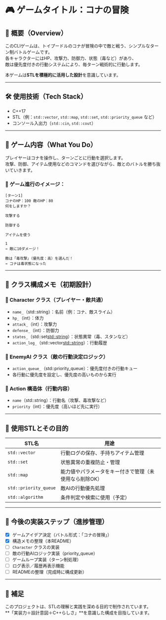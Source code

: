 # 🎮 ゲームタイトル：コナの冒険

## 🧭 概要（Overview）

このCLIゲームは、トイプードルのコナが冒険の中で敵と戦う、シンプルなターン制バトルゲームです。  
各キャラクターにはHP、攻撃力、防御力、状態（毒など）があり、  
敵は優先度付きの行動システムにより、毎ターン戦術的に行動します。

本ゲームは**STLを積極的に活用した設計**を意識しています。

---

## 🛠 使用技術（Tech Stack）

- C++17
- STL（例：`std::vector`, `std::map`, `std::set`, `std::priority_queue` など）
- コンソール入出力（`std::cin`, `std::cout`）

---

## 🎯 ゲーム内容（What You Do）

プレイヤーはコナを操作し、ターンごとに行動を選択します。  
攻撃、防御、アイテム使用などのコマンドを選びながら、敵とのバトルを勝ち抜いていきます。

### 🌱 ゲーム進行のイメージ：
```
[ターン1]
コナのHP：100 敵のHP：80
何をしますか？

攻撃する

防御する

アイテムを使う

1
→ 敵に10ダメージ！

敵は「毒攻撃」（優先度：高）を選んだ！
→ コナは毒状態になった
```


---

## 🧱 クラス構成メモ（初期設計）

### 🐾 Character クラス（プレイヤー・敵共通）
- `name_`（std::string）：名前（例：コナ、敵スライム）
- `hp_`（int）：体力
- `attack_`（int）：攻撃力
- `defense_`（int）：防御力
- `states_`（std::set<std::string>）：状態異常（毒、スタンなど）
- `action_log_`（std::vector<std::string>）：行動履歴

### 👾 EnemyAI クラス（敵の行動決定ロジック）
- `action_queue_`（std::priority_queue<Action>）：優先度付きの行動キュー
- 各行動に優先度を設定し、優先度の高いものから実行

### 🎯 Action 構造体（行動内容）
- `name`（std::string）：行動名（攻撃、毒攻撃など）
- `priority`（int）：優先度（高いほど先に実行）

---

## 🧰 使用STLとその目的

| STL名 | 用途 |
|--------|------|
| `std::vector` | 行動ログの保存、手持ちアイテム管理 |
| `std::set` | 状態異常の重複防止・管理 |
| `std::map` | 能力値やパラメータをキー付きで管理（未使用なら削除OK） |
| `std::priority_queue` | 敵AIの行動優先処理 |
| `std::algorithm` | 条件判定や検索に使用（予定） |

---

## 🔧 今後の実装ステップ（進捗管理）

- [x] ゲームアイデア決定（バトル形式：「コナの冒険」）
- [x] 構造メモの整理（本README）
- [ ] `Character` クラスの実装
- [ ] 敵の行動AIロジック実装（priority_queue）
- [ ] ゲームループ実装（ターン制処理）
- [ ] ログ表示／履歴再表示機能
- [ ] READMEの整理（完成時に構成更新）

---

## 📌 補足

このプロジェクトは、STLの理解と実践を深める目的で制作されています。  
**「実装力＋設計意図＋C++らしさ」**を意識した構成を目指しています。
